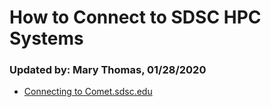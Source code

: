 # How to Connect to SDSC HPC Systems
### Updated by: Mary Thomas,  01/28/2020

* [Connecting to Comet.sdsc.edu](./connect-to-comet.md)


